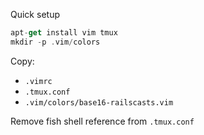  Quick setup

```swift
apt-get install vim tmux
mkdir -p .vim/colors
```

Copy:

- `.vimrc`
- `.tmux.conf`
- `.vim/colors/base16-railscasts.vim`

Remove fish shell reference from `.tmux.conf`



